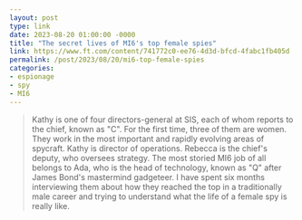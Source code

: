 ```yaml
---
layout: post
type: link
date: 2023-08-20 01:00:00 -0000
title: "The secret lives of MI6's top female spies"
link: https://www.ft.com/content/741772c0-ee76-4d3d-bfcd-4fabc1fb405d
permalink: /post/2023/08/20/mi6-top-female-spies
categories: 
- espionage
- spy
- MI6
---
```

<blockquote>Kathy is one of four directors-general at SIS, each of whom reports to the chief, known as "C".
For the first time, three of them are women. They work in the most important and rapidly evolving areas of spycraft.
Kathy is director of operations. Rebecca is the chief's deputy, who oversees strategy. The most storied MI6 job of
all belongs to Ada, who is the head of technology, known as "Q" after James Bond's mastermind gadgeteer.
I have spent six months interviewing them about how they reached the top in a traditionally male career and
trying to understand what the life of a female spy is really like.</blockquote>

